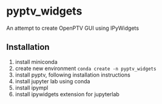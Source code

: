 # pyptv_widgets
An attempt to create OpenPTV GUI using IPyWidgets


## Installation

1. install miniconda 
2. create new environment `conda create -n pyptv_widgets`
3. install pyptv, following installation instructions
4. install jupyter lab using conda
5. install ipympl
6. install ipywidgets extension for jupyterlab


